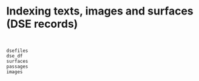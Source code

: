 # Indexing texts, images and surfaces (DSE records)



```@docs


dsefiles
dse_df
surfaces
passages
images
```